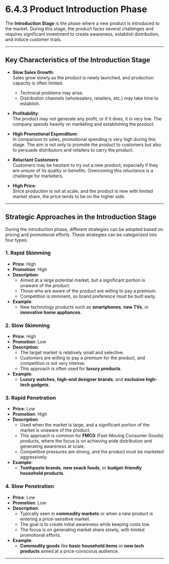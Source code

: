 # 6.4.3 Product Introduction Phase

The **Introduction Stage** is the phase where a new product is introduced to the market. During this stage, the product faces several challenges and requires significant investment to create awareness, establish distribution, and induce customer trials.

---

## Key Characteristics of the Introduction Stage

- **Slow Sales Growth**:  
  Sales grow slowly as the product is newly launched, and production capacity is often limited.  
  - Technical problems may arise.  
  - Distribution channels (wholesalers, retailers, etc.) may take time to establish.

- **Profitability**:  
  The product may not generate any profit, or if it does, it is very low. The company spends heavily on marketing and establishing the product.

- **High Promotional Expenditure**:  
  In comparison to sales, promotional spending is very high during this stage. The aim is not only to promote the product to customers but also to persuade distributors and retailers to carry the product.

- **Reluctant Customers**:  
  Customers may be hesitant to try out a new product, especially if they are unsure of its quality or benefits. Overcoming this reluctance is a challenge for marketers.

- **High Price**:  
  Since production is not at scale, and the product is new with limited market share, the price tends to be on the higher side.

---

## Strategic Approaches in the Introduction Stage

During the introduction phase, different strategies can be adopted based on pricing and promotional efforts. These strategies can be categorized into four types:

### 1. **Rapid Skimming**
- **Price**: High
- **Promotion**: High
- **Description**:  
  - Aimed at a large potential market, but a significant portion is unaware of the product.
  - Those who are aware of the product are willing to pay a premium.
  - Competition is imminent, so brand preference must be built early.
- **Example**:  
  - New technology products such as **smartphones**, **new TVs**, or **innovative home appliances**.

### 2. **Slow Skimming**
- **Price**: High
- **Promotion**: Low
- **Description**:  
  - The target market is relatively small and selective.
  - Customers are willing to pay a premium for the product, and competition is not very intense.
  - This approach is often used for **luxury products**.
- **Example**:  
  - **Luxury watches**, **high-end designer brands**, and **exclusive high-tech gadgets**.

### 3. **Rapid Penetration**
- **Price**: Low
- **Promotion**: High
- **Description**:  
  - Used when the market is large, and a significant portion of the market is unaware of the product.
  - This approach is common for **FMCG** (Fast-Moving Consumer Goods) products, where the focus is on achieving wide distribution and generating awareness at scale.
  - Competitive pressures are strong, and the product must be marketed aggressively.
- **Example**:  
  - **Toothpaste brands**, **new snack foods**, or **budget-friendly household products**.

### 4. **Slow Penetration**
- **Price**: Low
- **Promotion**: Low
- **Description**:  
  - Typically seen in **commodity markets** or when a new product is entering a price-sensitive market.
  - The goal is to create initial awareness while keeping costs low.  
  - The focus is on generating market share slowly, with limited promotional efforts.
- **Example**:  
  - **Commodity goods** like **basic household items** or **new tech products** aimed at a price-conscious audience.

---

